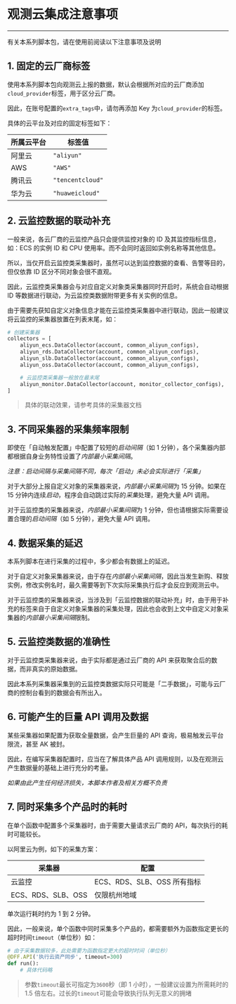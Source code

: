 # 观测云集成注意事项
---


有关本系列脚本包，请在使用前阅读以下注意事项及说明

## 1. 固定的云厂商标签

使用本系列脚本包向观测云上报的数据，默认会根据所对应的云厂商添加`cloud_provider`标签，用于区分云厂商。

因此，在账号配置的`extra_tags`中，请勿再添加 Key 为`cloud_provider`的标签。

具体的云平台及对应的固定标签如下：

| 所属云平台 | 标签值           |
| ---------- | ---------------- |
| 阿里云     | `"aliyun"`       |
| AWS        | `"AWS"`          |
| 腾讯云     | `"tencentcloud"` |
| 华为云     | `"huaweicloud"`  |

## 2. 云监控数据的联动补充

一般来说，各云厂商的云监控产品只会提供监控对象的 ID 及其监控指标信息，如：ECS 的实例 ID 和 CPU 使用率。而不会同时返回如实例名称等其他信息。

所以，当仅开启云监控类采集器时，虽然可以达到监控数据的查看、告警等目的，但仅依靠 ID 区分不同对象会很不直观。

因此，云监控类采集器会与对应自定义对象类采集器同时开启时，系统会自动根据 ID 等数据进行联动，为云监控类数据附带更多有关实例的信息。

由于需要先获知自定义对象信息才能在云监控类采集器中进行联动，因此一般建议将云监控的采集器放置在列表末尾，如：

~~~python
# 创建采集器
collectors = [
    aliyun_ecs.DataCollector(account, common_aliyun_configs),
    aliyun_rds.DataCollector(account, common_aliyun_configs),
    aliyun_slb.DataCollector(account, common_aliyun_configs),
    aliyun_oss.DataCollector(account, common_aliyun_configs),

    # 云监控类采集器一般放在最末尾
    aliyun_monitor.DataCollector(account, monitor_collector_configs),
]
~~~

> 具体的联动效果，请参考具体的采集器文档

## 3. 不同采集器的采集频率限制

即使在「自动触发配置」中配置了较短的*启动间隔*（如 1 分钟），各个采集器内部都根据自身业务特性设置了*内部最小采集间隔*。

*注意：启动间隔与采集间隔不同，每次「启动」未必会实际进行「采集」*

对于大部分上报自定义对象的采集器来说，*内部最小采集间隔*为 15 分钟。如果在 15 分钟内连续*启动*，程序会自动跳过实际的*采集*处理，避免大量 API 调用。

对于云监控类的采集器来说，*内部最小采集间隔*为 1 分钟，但也请根据实际需要设置合理的*启动间隔*（如 5 分钟），避免大量 API 调用。

## 4. 数据采集的延迟

本系列脚本在进行采集的过程中，多少都会有数据上的延迟。

对于自定义对象采集器来说，由于存在*内部最小采集间隔*，因此当发生新购、释放实例，修改实例名时，最久需要等到下次实际采集执行后才会反应到观测云中。

对于云监控类的采集器来说，当涉及到「云监控数据的联动补充」时，由于用于补充的标签来自于自定义对象采集器的采集处理，因此也会收到上文中自定义对象采集器的*内部最小采集间隔*限制。

## 5. 云监控类数据的准确性

对于云监控类采集器来说，由于实际都是通过云厂商的 API 来获取聚合后的数据，而非真实的原始数据。

因此本系列采集器采集到的云监控类数据实际只可能是「二手数据」，可能与云厂商的控制台看到的数据会有所出入。

## 6. 可能产生的巨量 API 调用及数据

某些采集器如果配置为获取全量数据，会产生巨量的 API 查询，极易触发云平台限流，甚至 AK 被封。

因此，在编写采集器配置时，应当在了解具体产品 API 调用规则，以及在观测云产生数据量的基础上进行充分的考量。

*如果由此产生任何经济损失，本脚本作者及相关方概不负责*

## 7. 同时采集多个产品时的耗时

在单个函数中配置多个采集器时，由于需要大量请求云厂商的 API，每次执行的耗时可能较长。

以阿里云为例，如下的采集方案：

| 采集器             | 配置                        |
| ------------------ | --------------------------- |
| 云监控             | ECS、RDS、SLB、OSS 所有指标 |
| ECS、RDS、SLB、OSS | 仅限杭州地域                |

单次运行耗时约为 1 到 2 分钟。

因此，一般来说，单个函数中同时采集多个产品的，都需要额外为函数指定更长的超时时间`timeout`（单位秒）如：

~~~python
# 由于采集数据较多，此处需要为函数指定更大的超时时间（单位秒）
@DFF.API('执行云资产同步', timeout=300)
def run():
    # 具体代码略
~~~

> 参数`timeout`最长可指定为`3600`秒（即 1 小时），一般建议设置为所需耗时的 1.5 倍左右。过长的`timeout`可能会导致执行队列无意义的拥堵
